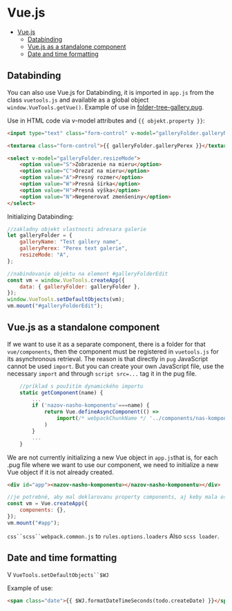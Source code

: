 # Vue.js

- [Vue.js](#vuejs)
	- [Databinding](#databinding)
	- [Vue.js as a standalone component](#vuejs-ako-samostatný-komponent)
	- [Date and time formatting](#formátovanie-dátumu-a-času)
## Databinding

You can also use Vue.js for Databinding, it is imported in `app.js` from the class `vuetools.js` and available as a global object `window.VueTools.getVue()`. Example of use in [folder-tree-gallery.pug](src/main/webapp/admin/v9/views/partials/folder-tree-galleria.pug).

Use in HTML code via v-model attributes and `{{ objekt.property }}`:

```html
<input type="text" class="form-control" v-model="galleryFolder.galleryName" />

<textarea class="form-control">{{ galleryFolder.galleryPerex }}</textarea>

<select v-model="galleryFolder.resizeMode">
	<option value="S">Zobrazenie na mieru</option>
	<option value="C">Orezať na mieru</option>
	<option value="A">Presný rozmer</option>
	<option value="W">Presná šírka</option>
	<option value="H">Presná výška</option>
	<option value="N">Negenerovať zmenšeniny</option>
</select>
```

Initializing Databinding:

```javascript
//zakladny objekt vlastnosti adresara galerie
let galleryFolder = {
	galleryName: "Test gallery name",
	galleryPerex: "Perex text galerie",
	resizeMode: "A",
};

//nabindovanie objektu na element #galleryFolderEdit
const vm = window.VueTools.createApp({
	data: { galleryFolder: galleryFolder },
});
window.VueTools.setDefaultObjects(vm);
vm.mount("#galleryFolderEdit");
```

## Vue.js as a standalone component

If we want to use it as a separate component, there is a folder for that `vue/components`, then the component must be registered in `vuetools.js` for its asynchronous retrieval. The reason is that directly in `pug` JavaScript cannot be used `import`. But you can create your own JavaScript file, use the necessary `import` and through `script src=...` tag it in the pug file.

```javascript
    //príklad s použitím dynamického importu
    static getComponent(name) {
        ...
        if ('nazov-nasho-komponentu'===name) {
            return Vue.defineAsyncComponent(() =>
                import(/* webpackChunkName */ '../components/nas-komponent')
            )
        }
        ...
    }
```

We are not currently initializing a new Vue object in `app.js`that is, for each .pug file where we want to use our component, we need to initialize a new Vue object if it is not already created.

```html
<div id="app"><nazov-nasho-komponentu></nazov-nasho-komponentu></div>
```

```javascript
//je potrebné, aby mal deklarovanu property components, aj keby mala ostať prázdna ináč sa može stať že nebude poznat registrované komponenty.
const vm = Vue.createApp({
	components: {},
});
vm.mount("#app");
```

`css``scss``webpack.common.js` to `rules.options.loaders` Also `scss loader`.

## Date and time formatting

V `VueTools.setDefaultObjects``$WJ`[](webjetjs.md)

Example of use:

```html
<span class="date">{{ $WJ.formatDateTimeSeconds(todo.createDate) }}</span>
```
